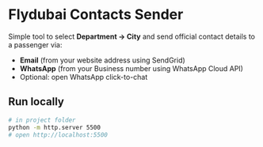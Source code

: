 # Flydubai Contacts Sender

Simple tool to select **Department → City** and send official contact details to a passenger via:
- **Email** (from your website address using SendGrid)
- **WhatsApp** (from your Business number using WhatsApp Cloud API)
- Optional: open WhatsApp click-to-chat

## Run locally
```bash
# in project folder
python -m http.server 5500
# open http://localhost:5500
